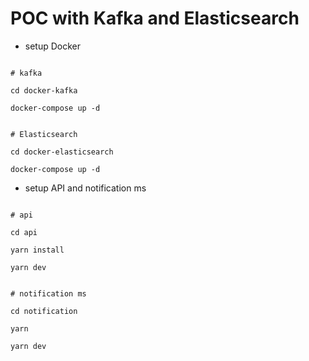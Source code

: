 # POC with Kafka and Elasticsearch

- setup Docker

``` 

# kafka

cd docker-kafka

docker-compose up -d


# Elasticsearch

cd docker-elasticsearch

docker-compose up -d

```

- setup API and notification ms

```

# api

cd api

yarn install

yarn dev


# notification ms

cd notification

yarn

yarn dev

```

